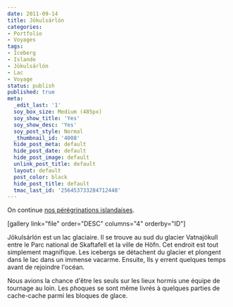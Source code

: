 ```yaml
---
date: 2011-09-14
title: Jökulsárlón
categories:
- Portfolio
- Voyages
tags:
- Iceberg
- Islande
- Jökulsárlón
- Lac
- Voyage
status: publish
published: true
meta:
  _edit_last: '1'
  soy_box_size: Medium (485px)
  soy_show_title: 'Yes'
  soy_show_desc: 'Yes'
  soy_post_style: Normal
  _thumbnail_id: '4008'
  hide_post_meta: default
  hide_post_date: default
  hide_post_image: default
  unlink_post_title: default
  layout: default
  post_color: black
  hide_post_title: default
  tmac_last_id: '256453733284712448'
---
```

On continue <a href="https://www.clicclac.ch/2011/09/03/skaftafell/">nos pérégrinations islandaises</a>.

<!--more-->

[gallery link="file" order="DESC" columns="4" orderby="ID"]

Jökulsárlón est un lac glaciaire. Il se trouve au sud du glacier Vatnajökull entre le Parc national de Skaftafell et la ville de Höfn. Cet endroit est tout simplement magnifique. Les icebergs se détachent du glacier et plongent dans le lac dans un immense vacarme. Ensuite, Ils y errent quelques temps avant de rejoindre l'océan.

Nous avions la chance d'être les seuls sur les lieux hormis une équipe de tournage au loin. Les phoques se sont même livrés à quelques parties de cache-cache parmi les bloques de glace.
